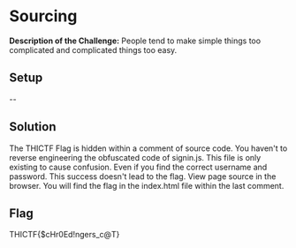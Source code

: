 # Sourcing

**Description of the Challenge:**
People tend to make simple things too complicated and complicated things too easy.

## Setup
--

## Solution
The THICTF Flag is hidden within a comment of source code. You haven't to reverse engineering the obfuscated code of signin.js. This file is only existing to cause confusion. Even if you find the correct username and password. This success doesn't lead to the flag. View page source in the browser. You will find the flag in the index.html file within the last comment.

## Flag
THICTF{$сНr0Ed!ngers_с@T}
